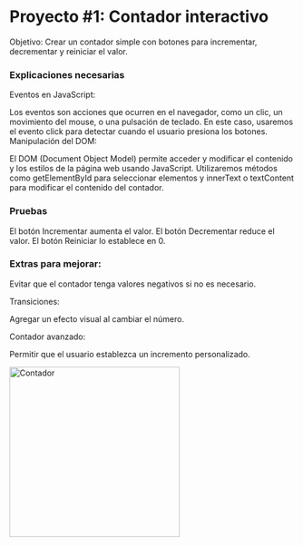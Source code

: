 # Proyecto #1: Contador interactivo

Objetivo: Crear un contador simple con botones para incrementar, decrementar y reiniciar el valor.

### Explicaciones necesarias

Eventos en JavaScript:

Los eventos son acciones que ocurren en el navegador, como un clic, un movimiento del mouse, o una pulsación de teclado.
En este caso, usaremos el evento click para detectar cuando el usuario presiona los botones.
Manipulación del DOM:

El DOM (Document Object Model) permite acceder y modificar el contenido y los estilos de la página web usando JavaScript.
Utilizaremos métodos como getElementById para seleccionar elementos y innerText o textContent para modificar el contenido del contador.

### Pruebas

El botón Incrementar aumenta el valor.
El botón Decrementar reduce el valor.
El botón Reiniciar lo establece en 0.

### Extras para mejorar:

Evitar que el contador tenga valores negativos si no es necesario.

Transiciones:

Agregar un efecto visual al cambiar el número.

Contador avanzado:

Permitir que el usuario establezca un incremento personalizado.

<img src="img/diseño.png" alt="Contador" width="300" />